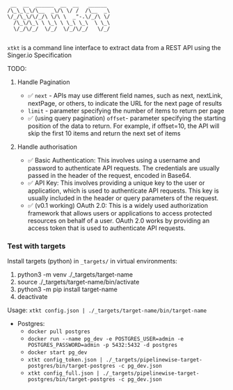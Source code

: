 ```
 __  __  ______  __  __   ______  
/\_\_\_\/\__  _\/\ \/ /  /\__  _\ 
\/_/\_\/\/_/\ \/\ \  _"-.\/_/\ \/ 
  /\_\/\_\ \ \_\ \ \_\ \_\  \ \_\ 
  \/_/\/_/  \/_/  \/_/\/_/   \/_/ 
                                  
```

`xtkt` is a command line interface to extract data from a REST API using the Singer.io Specification

TODO:

1. Handle Pagination
    
    * :white_check_mark: `next` - APIs may use different field names, such as next, nextLink, nextPage, or others, to indicate the URL for the next page of results
    * `limit` - parameter specifying the number of items to return per page
    * :white_check_mark: (using query pagination) `offset`- parameter specifying the starting position of the data to return. For example, if offset=10, the API will skip the first 10 items and return the next set of items

2. Handle authorisation

    * :white_check_mark: Basic Authentication: This involves using a username and password to authenticate API requests. The credentials are usually passed in the header of the request, encoded in Base64.
    * :white_check_mark: API Key: This involves providing a unique key to the user or application, which is used to authenticate API requests. This key is usually included in the header or query parameters of the request.
    * :white_check_mark: (v0.1 working) OAuth 2.0: This is a widely used authorization framework that allows users or applications to access protected resources on behalf of a user. OAuth 2.0 works by providing an access token that is used to authenticate API requests.

### Test with targets

Install targets (python) in `_targets/` in virtual environments:

  1. python3 -m venv ./_targets/target-name
  2. source ./_targets/target-name/bin/activate
  3. python3 -m pip install target-name
  4. deactivate

Usage: `xtkt config.json | ./_targets/target-name/bin/target-name`

  * Postgres: 
    * `docker pull postgres`
    * `docker run --name pg_dev -e POSTGRES_USER=admin -e POSTGRES_PASSWORD=admin -p 5432:5432 -d postgres`
    * `docker start pg_dev`
    * `xtkt config_token.json | ./_targets/pipelinewise-target-postgres/bin/target-postgres -c pg_dev.json`
    * `xtkt config_full.json | ./_targets/pipelinewise-target-postgres/bin/target-postgres -c pg_dev.json`